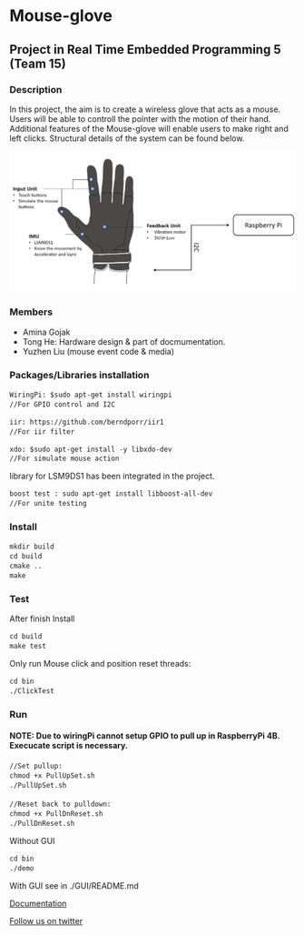 # Mouse-glove

## Project in Real Time Embedded Programming 5 (Team 15)

### Description
In this project, the aim is to create a wireless glove that acts as a mouse. Users will be able to controll the pointer with the motion of their hand. Additional features of the Mouse-glove will enable users to make right and left clicks. Structural details of the system can be found below.

![image](https://github.com/gojakamina/Mouse-glove/raw/master/Schematic.png)

### Members
* Amina Gojak
* Tong He: Hardware design & part of docmumentation.
* Yuzhen Liu (mouse event code & media)


### Packages/Libraries installation

```diff
WiringPi: $sudo apt-get install wiringpi 
//For GPIO control and I2C  
```
```diff
iir: https://github.com/berndporr/iir1 
//For iir filter 
```
```diff
xdo: $sudo apt-get install -y libxdo-dev 
//For simulate mouse action
```
library for LSM9DS1 has been integrated in the project.

```diff
boost test : sudo apt-get install libboost-all-dev 
//For unite testing
```

### Install
```diff
mkdir build
cd build
cmake ..  
make
```

### Test
After finish Install
```diff
cd build  
make test
```
Only run Mouse click and position reset threads:
```diff
cd bin
./ClickTest
```
### Run
#### NOTE: Due to wiringPi cannot setup GPIO to pull up in RaspberryPi 4B. Execucate script is necessary.
```diff
//Set pullup:
chmod +x PullUpSet.sh
./PullUpSet.sh

//Reset back to pulldown:
chmod +x PullDnReset.sh
./PullDnReset.sh
```
Without GUI
```diff
cd bin  
./demo
```
With GUI see in ./GUI/README.md

[Documentation](https://gojakamina.github.io/Mouse-glove/)

[Follow us on twitter](https://twitter.com/glove_mouse)
